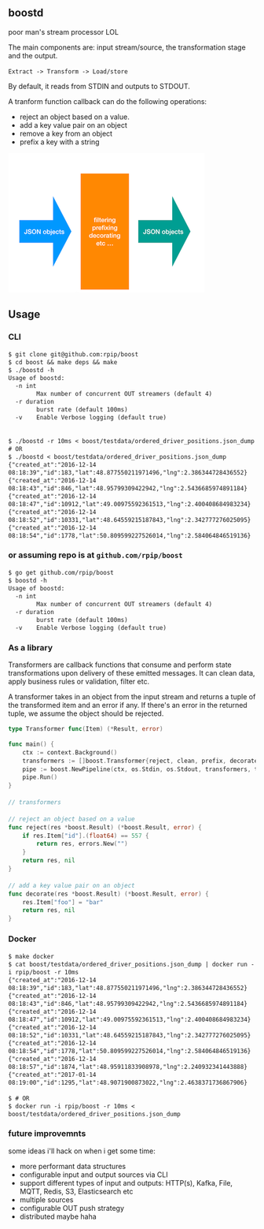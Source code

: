 ## boostd

poor man's stream processor LOL

The main components are: input stream/source, the transformation stage and the output.

`Extract -> Transform -> Load/store`

By default, it reads from STDIN and outputs to STDOUT.

A tranform function callback can do the following operations:

* reject an object based on a value.
* add a key value pair on an object
* remove a key from an object
* prefix a key with a string

![How it works](diagram.png)

## Usage

### CLI
```shell
$ git clone git@github.com:rpip/boost
$ cd boost && make deps && make
$ ./boostd -h
Usage of boostd:
  -n int
        Max number of concurrent OUT streamers (default 4)
  -r duration
        burst rate (default 100ms)
  -v    Enable Verbose logging (default true)


$ ./boostd -r 10ms < boost/testdata/ordered_driver_positions.json_dump
# OR
$ ./boostd < boost/testdata/ordered_driver_positions.json_dump
{"created_at":"2016-12-14 08:18:39","id":183,"lat":48.877550211971496,"lng":2.386344728436552}
{"created_at":"2016-12-14 08:18:43","id":846,"lat":48.95799309422942,"lng":2.5436685974891184}
{"created_at":"2016-12-14 08:18:47","id":10912,"lat":49.00975592361513,"lng":2.400408684983234}
{"created_at":"2016-12-14 08:18:52","id":10331,"lat":48.64559215187843,"lng":2.342777276025095}
{"created_at":"2016-12-14 08:18:54","id":1778,"lat":50.809599227526014,"lng":2.584064846519136}
```

### or assuming repo is at `github.com/rpip/boost`

``` shell
$ go get github.com/rpip/boost
$ boostd -h
Usage of boostd:
  -n int
        Max number of concurrent OUT streamers (default 4)
  -r duration
        burst rate (default 100ms)
  -v    Enable Verbose logging (default true)
```

### As a library

Transformers are callback functions that consume and perform state transformations upon delivery of these emitted messages. It can clean data, apply business rules or validation, filter etc.

A transformer takes in an object from the input stream and returns a tuple of the transformed item and an error if any. If there's an error in the returned tuple, we assume the object should be rejected.

```go
type Transformer func(Item) (*Result, error)
```

```go
func main() {
	ctx := context.Background()
	transformers := []boost.Transformer{reject, clean, prefix, decorate}
	pipe := boost.NewPipeline(ctx, os.Stdin, os.Stdout, transformers, time.Second/10,4, false)
	pipe.Run()
}

// transformers

// reject an object based on a value
func reject(res *boost.Result) (*boost.Result, error) {
	if res.Item["id"].(float64) == 557 {
		return res, errors.New("")
	}
	return res, nil
}

// add a key value pair on an object
func decorate(res *boost.Result) (*boost.Result, error) {
	res.Item["foo"] = "bar"
	return res, nil
}
```


### Docker

```shell
$ make docker
$ cat boost/testdata/ordered_driver_positions.json_dump | docker run -i rpip/boost -r 10ms
{"created_at":"2016-12-14 08:18:39","id":183,"lat":48.877550211971496,"lng":2.386344728436552}
{"created_at":"2016-12-14 08:18:43","id":846,"lat":48.95799309422942,"lng":2.5436685974891184}
{"created_at":"2016-12-14 08:18:47","id":10912,"lat":49.00975592361513,"lng":2.400408684983234}
{"created_at":"2016-12-14 08:18:52","id":10331,"lat":48.64559215187843,"lng":2.342777276025095}
{"created_at":"2016-12-14 08:18:54","id":1778,"lat":50.809599227526014,"lng":2.584064846519136}
{"created_at":"2016-12-14 08:18:57","id":1874,"lat":48.95911833908978,"lng":2.240932341443888}
{"created_at":"2017-01-14 08:19:00","id":1295,"lat":48.9071900873022,"lng":2.4638371736867906}

$ # OR
$ docker run -i rpip/boost -r 10ms < boost/testdata/ordered_driver_positions.json_dump
```


### future improvemnts

some ideas i'll hack on when i get some time:

* more performant data structures
* configurable input and output sources via CLI
* support different types of input and outputs: HTTP(s), Kafka, File, MQTT, Redis, S3, Elasticsearch etc
* multiple sources
* configurable OUT push strategy
* distributed maybe haha
